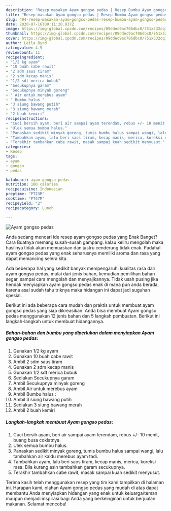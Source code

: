 ```yaml
---
description: "Resep masakan Ayam gongso pedas | Resep Bumbu Ayam gongso pedas Yang Sempurna"
title: "Resep masakan Ayam gongso pedas | Resep Bumbu Ayam gongso pedas Yang Sempurna"
slug: 494-resep-masakan-ayam-gongso-pedas-resep-bumbu-ayam-gongso-pedas-yang-sempurna
date: 2020-07-16T09:11:20.937Z
image: https://img-global.cpcdn.com/recipes/09ddec9ac706dbc0/751x532cq70/ayam-gongso-pedas-foto-resep-utama.jpg
thumbnail: https://img-global.cpcdn.com/recipes/09ddec9ac706dbc0/751x532cq70/ayam-gongso-pedas-foto-resep-utama.jpg
cover: https://img-global.cpcdn.com/recipes/09ddec9ac706dbc0/751x532cq70/ayam-gongso-pedas-foto-resep-utama.jpg
author: Leila Byrd
ratingvalue: 4.9
reviewcount: 11
recipeingredient:
- "1/2 kg ayam"
- "10 buah cabe rawit"
- "2 sdm saus tiram"
- "2 sdm kecap manis"
- "1/2 sdt merica bubuk"
- "Secukupnya garam"
- "Secukupnya minyak goreng"
- " Air untuk merebus ayam"
- " Bumbu halus "
- "3 siung bawang putih"
- "3 siung bawang merah"
- "2 buah kemiri"
recipeinstructions:
- "Cuci bersih ayam, beri air sampai ayam terendam, rebus +/- 10 menit, buang busa coklatnya."
- "Ulek semua bumbu halus."
- "Panaskan sedikit minyak goreng, tumis bumbu halus sampai wangi, lalu tambahkan air kaldu merebus ayam tadi."
- "Tambahkan ayam, lalu beri saos tiram, kecap manis, merica, koreksi rasa. Bila kurang asin tambahkan garam secukupnya."
- "Terakhir tambahkan cabe rawit, masak sampai kuah sedikit menyusut."
categories:
- Resep
tags:
- ayam
- gongso
- pedas

katakunci: ayam gongso pedas 
nutrition: 100 calories
recipecuisine: Indonesian
preptime: "PT23M"
cooktime: "PT47M"
recipeyield: "2"
recipecategory: Lunch

---
```



![Ayam gongso pedas](https://img-global.cpcdn.com/recipes/09ddec9ac706dbc0/751x532cq70/ayam-gongso-pedas-foto-resep-utama.jpg)

Anda sedang mencari ide resep ayam gongso pedas yang Enak Banget? Cara Buatnya memang susah-susah gampang. kalau keliru mengolah maka hasilnya tidak akan memuaskan dan justru cenderung tidak enak. Padahal ayam gongso pedas yang enak seharusnya memiliki aroma dan rasa yang dapat memancing selera kita.

Ada beberapa hal yang sedikit banyak mempengaruhi kualitas rasa dari ayam gongso pedas, mulai dari jenis bahan, kemudian pemilihan bahan segar, sampai cara mengolah dan menyajikannya. Tidak usah pusing jika hendak menyiapkan ayam gongso pedas enak di mana pun anda berada, karena asal sudah tahu triknya maka hidangan ini dapat jadi suguhan spesial.




Berikut ini ada beberapa cara mudah dan praktis untuk membuat ayam gongso pedas yang siap dikreasikan. Anda bisa membuat Ayam gongso pedas menggunakan 12 jenis bahan dan 5 langkah pembuatan. Berikut ini langkah-langkah untuk membuat hidangannya.

<!--inarticleads1-->

##### Bahan-bahan dan bumbu yang diperlukan dalam menyiapkan Ayam gongso pedas:

1. Gunakan 1/2 kg ayam
1. Gunakan 10 buah cabe rawit
1. Ambil 2 sdm saus tiram
1. Gunakan 2 sdm kecap manis
1. Gunakan 1/2 sdt merica bubuk
1. Sediakan Secukupnya garam
1. Ambil Secukupnya minyak goreng
1. Ambil  Air untuk merebus ayam
1. Ambil  Bumbu halus :
1. Ambil 3 siung bawang putih
1. Sediakan 3 siung bawang merah
1. Ambil 2 buah kemiri




<!--inarticleads2-->

##### Langkah-langkah membuat Ayam gongso pedas:

1. Cuci bersih ayam, beri air sampai ayam terendam, rebus +/- 10 menit, buang busa coklatnya.
1. Ulek semua bumbu halus.
1. Panaskan sedikit minyak goreng, tumis bumbu halus sampai wangi, lalu tambahkan air kaldu merebus ayam tadi.
1. Tambahkan ayam, lalu beri saos tiram, kecap manis, merica, koreksi rasa. Bila kurang asin tambahkan garam secukupnya.
1. Terakhir tambahkan cabe rawit, masak sampai kuah sedikit menyusut.




Terima kasih telah menggunakan resep yang tim kami tampilkan di halaman ini. Harapan kami, olahan Ayam gongso pedas yang mudah di atas dapat membantu Anda menyiapkan hidangan yang enak untuk keluarga/teman maupun menjadi inspirasi bagi Anda yang berkeinginan untuk berjualan makanan. Selamat mencoba!
